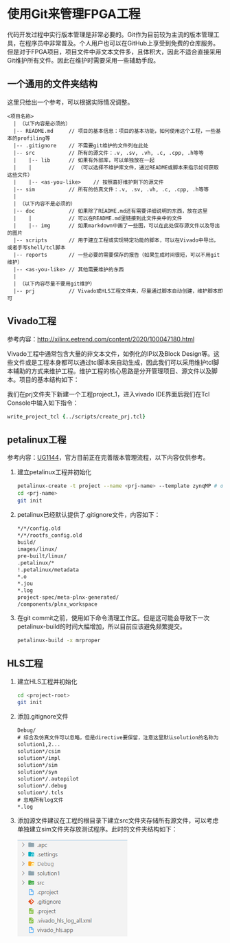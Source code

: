 # 使用Git来管理FPGA工程

代码开发过程中实行版本管理是非常必要的。Git作为目前较为主流的版本管理工具，在程序员中非常普及。个人用户也可以在GitHub上享受到免费的仓库服务。但是对于FPGA项目，项目文件中非文本文件多，且体积大，因此不适合直接采用Git维护所有文件。因此在维护时需要采用一些辅助手段。

## 一个通用的文件夹结构

这里只给出一个参考，可以根据实际情况调整。
```
<项目名称>
  | （以下内容是必须的）
  |-- README.md     // 项目的基本信息：项目的基本功能，如何使用这个工程，一些基本的profiling等
  |-- .gitignore    // 不需要git维护的文件列在此处
  |-- src           // 所有的源文件：.v, .sv, .vh, .c, .cpp, .h等等
  |    |-- lib      // 如果有外部库，可以单独放在一起
  |    |            // （可以选择不维护库文件，通过README或脚本来指示如何获取这些文件）
  |    |-- <as-you-like>    // 按照喜好维护剩下的源文件
  |-- sim           // 所有的仿真文件：.v, .sv, .vh, .c, .cpp, .h等等
  |
  | （以下内容不是必须的）
  |-- doc           // 如果除了README.md还有需要详细说明的东西，放在这里
  |    |            // 可以在README.md里链接到此文件夹中的文件
  |    |-- img      // 如果markdown中画了一些图，可以在此处保存源文件以及导出的图片
  |-- scripts       // 用于建立工程或实现特定功能的脚本，可以在Vivado中导出，或者手写shell/tcl脚本
  |-- reports       // 一些必要的需要保存的报告（如果生成时间很短，可以不用git维护）
  |-- <as-you-like> // 其他需要维护的东西
  |
  | （以下内容尽量不要用git维护）
  |-- prj           // Vivado或HLS工程文件夹，尽量通过脚本自动创建，维护脚本即可
```

## Vivado工程

参考内容：http://xilinx.eetrend.com/content/2020/100047180.html

Vivado工程中通常包含大量的非文本文件，如例化的IP以及Block Design等。这些文件或是工程本身都可以通过tcl脚本来自动生成，因此我们可以采用维护tcl脚本辅助的方式来维护工程。维护工程的核心思路是分开管理项目、源文件以及脚本。项目的基本结构如下：

我们在prj文件夹下新建一个工程project_1，进入vivado IDE界面后我们在Tcl Console中输入如下指令：

``` tcl
write_project_tcl {../scripts/create_prj.tcl}
```

## petalinux工程
参考内容：[UG1144](https://www.xilinx.com/support/documentation/sw_manuals/xilinx2019_1/ug1144-petalinux-tools-reference-guide.pdf)，官方目前正在完善版本管理流程，以下内容仅供参考。

1. 建立petalinux工程并初始化
   ``` bash
   petalinux-create -t project --name <prj-name> --template zynqMP # or any way you like
   cd <prj-name>
   git init
   ```
2. petalinux已经默认提供了.gitignore文件，内容如下：
   ```
   */*/config.old
   */*/rootfs_config.old
   build/
   images/linux/
   pre-built/linux/
   .petalinux/*
   !.petalinux/metadata
   *.o
   *.jou
   *.log
   project-spec/meta-plnx-generated/
   /components/plnx_workspace
   ```
3. 在git commit之前，使用如下命令清理工作区。但是这可能会导致下一次petalinux-build的时间大幅增加，所以目前应该避免频繁提交。
   ``` bash
   petalinux-build -x mrproper
   ```

## HLS工程

1. 建立HLS工程并初始化
   ``` bash
   cd <project-root>
   git init
   ```

2. 添加.gitignore文件
   ```
   Debug/
   # 综合及仿真文件可以忽略，但是directive要保留，注意这里默认solution的名称为   solution1,2...
   solution*/csim
   solution*/impl
   solution*/sim
   solution*/syn
   solution*/.autopilot
   solution*/.debug
   solution*/.tcls
   # 忽略所有log文件
   *.log
   ```

3. 添加源文件建议在工程的根目录下建立src文件夹存储所有源文件，可以考虑单独建立sim文件夹存放测试程序。此时的文件夹结构如下：
   
   ![avatar](../img/hls_folder.png)